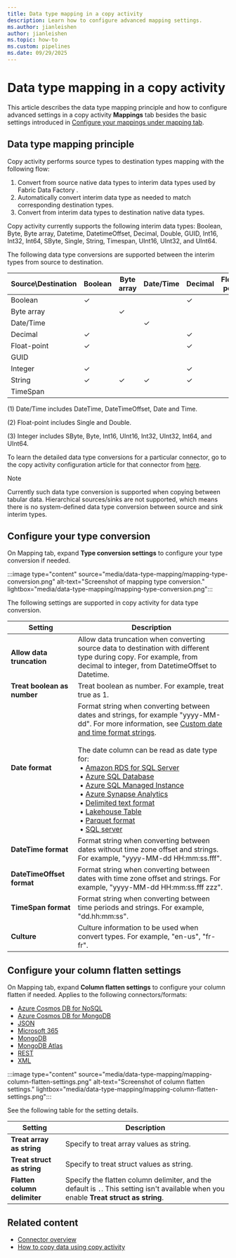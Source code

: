 ```yaml
---
title: Data type mapping in a copy activity
description: Learn how to configure advanced mapping settings.
ms.author: jianleishen
author: jianleishen
ms.topic: how-to
ms.custom: pipelines
ms.date: 09/29/2025
---
```


# Data type mapping in a copy activity

This article describes the data type mapping principle and how to configure advanced settings in a copy activity **Mappings** tab besides the basic settings introduced in [Configure your mappings under mapping tab](copy-data-activity.md#configure-your-mappings-under-mapping-tab).

## Data type mapping principle

Copy activity performs source types to destination types mapping with the following flow: 

1. Convert from source native data types to interim data types used by Fabric Data Factory .
2. Automatically convert interim data type as needed to match corresponding destination types.
3. Convert from interim data types to destination native data types.

Copy activity currently supports the following interim data types: Boolean, Byte, Byte array, Datetime, DatetimeOffset, Decimal, Double, GUID, Int16, Int32, Int64, SByte, Single, String, Timespan, UInt16, UInt32, and UInt64.

The following data type conversions are supported between the interim types from source to destination.

| Source\Destination  | Boolean | Byte array | Date/Time | Decimal | Float-point | GUID | Integer | String | TimeSpan |
| ----------- | ------- | ---------- | ------------- | ------- | --------------- | ---- | ------------ | ------ | -------- |
| Boolean     | ✓       |            |               | ✓       |                 |      | ✓            | ✓      |          |
| Byte array  |         | ✓          |               |         |                 |      |              | ✓      |          |
| Date/Time   |         |            | ✓             |         |                 |      |              | ✓      |          |
| Decimal     | ✓       |            |               | ✓       |                 |      | ✓            | ✓      |          |
| Float-point | ✓       |            |               | ✓       |                 |      | ✓            | ✓      |          |
| GUID        |         |            |               |         |                 | ✓    |              | ✓      |          |
| Integer     | ✓       |            |               | ✓       |                 |      | ✓            | ✓      |          |
| String      | ✓       | ✓          | ✓             | ✓       |                 | ✓    | ✓            | ✓      | ✓        |
| TimeSpan    |         |            |               |         |                 |      |              | ✓      | ✓        |

(1) Date/Time includes DateTime, DateTimeOffset, Date and Time.

(2) Float-point includes Single and Double.

(3) Integer includes SByte, Byte, Int16, UInt16, Int32, UInt32, Int64, and UInt64.

To learn the detailed data type conversions for a particular connector, go to the copy activity configuration article for that connector from [here](connector-overview.md).

> [!NOTE]
> Currently such data type conversion is supported when copying between tabular data. Hierarchical sources/sinks are not supported, which means there is no system-defined data type conversion between source and sink interim types.

## Configure your type conversion

On Mapping tab, expand **Type conversion settings** to configure your type conversion if needed. 

   :::image type="content" source="media/data-type-mapping/mapping-type-conversion.png" alt-text="Screenshot of mapping type conversion." lightbox="media/data-type-mapping/mapping-type-conversion.png":::

The following settings are supported in copy activity for data type conversion. 

|Setting  |Description  |
|---------|---------|
|**Allow data truncation** |Allow data truncation when converting source data to destination with different type during copy. For example, from decimal to integer, from DatetimeOffset to Datetime.  |
|**Treat boolean as number** | Treat boolean as number. For example, treat true as 1. |
|**Date format** |Format string when converting between dates and strings, for example "yyyy-MM-dd". For more information, see [Custom date and time format strings](/dotnet/standard/base-types/custom-date-and-time-format-strings).<br><br>The date column can be read as date type for:<br>&nbsp;• [Amazon RDS for SQL Server](connector-amazon-rds-for-sql-server-copy-activity.md)<br>&nbsp;• [Azure SQL Database](connector-azure-sql-database-copy-activity.md)<br>&nbsp;• [Azure SQL Managed Instance](connector-azure-sql-managed-instance-copy-activity.md)<br>&nbsp;• [Azure Synapse Analytics](connector-azure-synapse-analytics-copy-activity.md)<br>&nbsp;• [Delimited text format](format-delimited-text.md)<br>&nbsp;• [Lakehouse Table](connector-lakehouse-copy-activity.md)<br>&nbsp;• [Parquet format](format-parquet.md)<br>&nbsp;• [SQL server](connector-sql-server-copy-activity.md)|
|**DateTime format** |Format string when converting between dates without time zone offset and strings. For example, "yyyy-MM-dd HH:mm:ss.fff". |
|**DateTimeOffset format** | Format string when converting between dates with time zone offset and strings. For example, "yyyy-MM-dd HH:mm:ss.fff zzz".|
|**TimeSpan format**| Format string when converting between time periods and strings. For example, "dd\.hh\:mm\:ss".|
|**Culture**| Culture information to be used when convert types. For example, "en-us", "fr-fr".|

## Configure your column flatten settings

On Mapping tab, expand **Column flatten settings** to configure your column flatten if needed. Applies to the following connectors/formats:

- [Azure Cosmos DB for NoSQL](connector-azure-cosmosdb-for-nosql-copy-activity.md)
- [Azure Cosmos DB for MongoDB](connector-azure-cosmos-db-for-mongodb-copy-activity.md)
- [JSON](format-json.md)
- [Microsoft 365](connector-microsoft-365-copy-activity.md)
- [MongoDB](connector-mongodb-copy-activity.md)
- [MongoDB Atlas](connector-mongodb-atlas-copy-activity.md)
- [REST](connector-rest-copy-activity.md)
- [XML](format-xml.md)

:::image type="content" source="media/data-type-mapping/mapping-column-flatten-settings.png" alt-text="Screenshot of column flatten settings." lightbox="media/data-type-mapping/mapping-column-flatten-settings.png":::

See the following table for the setting details.

|Setting  |Description  |
|---------|---------|
|**Treat array as string** | Specify to treat array values as string. |
|**Treat struct as string** |  Specify to treat struct values as string.|
|**Flatten column delimiter** | Specify the flatten column delimiter, and the default is `.`. This setting isn't available when you enable **Treat struct as string**. |



## Related content

- [Connector overview](connector-overview.md)
- [How to copy data using copy activity](copy-data-activity.md)
